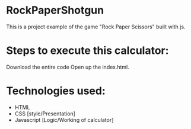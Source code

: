 # RockPaperShotgun
This is a project example of the game "Rock Paper Scissors" built with js.
# Steps to execute this calculator:
Download the entire code
Open up the index.html.
# Technologies used:
- HTML
- CSS [style/Presentation]
- Javascript [Logic/Working of calculator]
